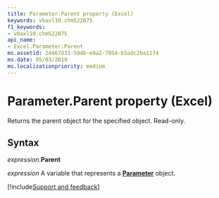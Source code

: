 ```yaml
---
title: Parameter.Parent property (Excel)
keywords: vbaxl10.chm522075
f1_keywords:
- vbaxl10.chm522075
api_name:
- Excel.Parameter.Parent
ms.assetid: 24467831-594b-e9a2-7954-65adc2ba1174
ms.date: 05/03/2019
ms.localizationpriority: medium
---
```



# Parameter.Parent property (Excel)

Returns the parent object for the specified object. Read-only.


## Syntax

_expression_.**Parent**

_expression_ A variable that represents a **[Parameter](Excel.Parameter.md)** object.




[!include[Support and feedback](~/includes/feedback-boilerplate.md)]
